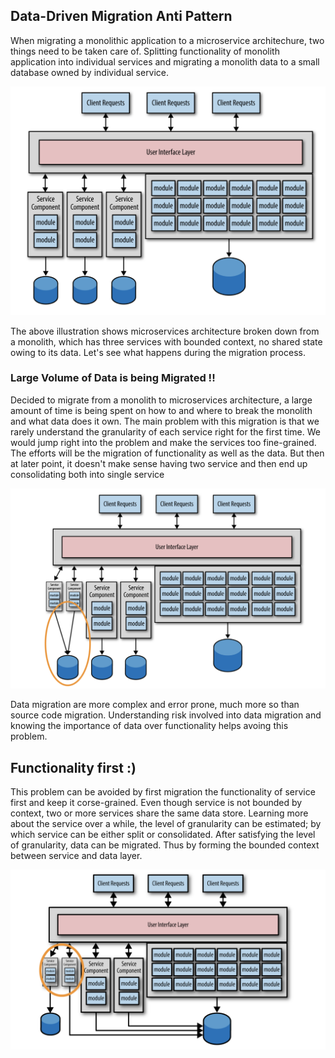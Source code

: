 ## Data-Driven Migration Anti Pattern

When migrating a monolithic application to a microservice architechure, two things need to be taken care of. Splitting functionality of monolith application into individual services and migrating a monolith data to a small database owned by individual service.

![Data Migration : Monolith to Microservices](https://github.com/VivekanandanS/gist/blob/master/resources/images/microservices/datamigration.png)

The above illustration shows microservices architecture broken down from a monolith, which has three services with bounded context, no shared state owing to its data. Let's see what happens during the migration process.

### Large Volume of Data is being Migrated !!

Decided to migrate from a monolith to microservices architecture, a large amount of time is being spent on how to and where to break the monolith and what data does it own. The main problem with this migration is that we rarely understand the granularity of each service right for the first time. We would jump right into the problem and make the services too fine-grained. The efforts will be the migration of functionality as well as the data. But then at later point, it doesn't make sense having two service and then end up consolidating both into single service 


![Data Migration : Fine-grained Services](https://github.com/VivekanandanS/gist/blob/master/resources/images/microservices/fine-grained.png)


Data migration are more complex and error prone, much more so than source code migration. Understanding risk involved into data migration and knowing the importance of data over functionality helps avoing this problem.


## Functionality first :)

This problem can be avoided by first migration the functionality of service first and keep it corse-grained. Even though service is not bounded by context, two or more services share the same data store. Learning more about the service over a while, the level of granularity can be estimated; by which service can be either split or consolidated. After satisfying the level of granularity, data can be migrated. Thus by forming the bounded context between service and data layer.


![Data Migration : Fine-grained Services](https://github.com/VivekanandanS/gist/blob/master/resources/images/microservices/level-of-granularity.png)